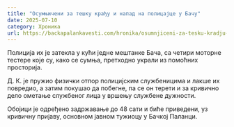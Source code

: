 ```yaml
---
title: "Осумњичени за тешку крађу и напад на полицајце у Бачу"
date: 2025-07-10
category: Хроника
url: https://backapalankavesti.com/hronika/osumnjiceni-za-tesku-kradju-i-napad-na-policajce-u-bacu/
---
```


Полиција их је затекла у кући једне мештанке Бача, са четири моторне тестере које су, како се сумња, претходно украли из помоћних просторија.

Д. К. је пружио физички отпор полицијским службеницима и лакше их повредио, а затим покушао да побегне, па се он терети и за кривично дело ометање службеног лица у вршењу службене дужности.

Обојици је одређено задржавање до 48 сати и биће приведени, уз кривичну пријаву, основном јавном тужиоцу у Бачкој Паланци.
